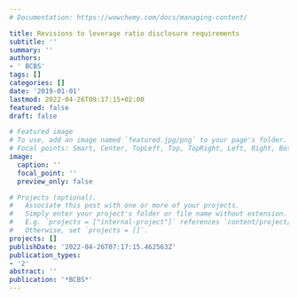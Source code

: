```yaml
---
# Documentation: https://wowchemy.com/docs/managing-content/

title: Revisions to leverage ratio disclosure requirements
subtitle: ''
summary: ''
authors:
- ' BCBS'
tags: []
categories: []
date: '2019-01-01'
lastmod: 2022-04-26T09:17:15+02:00
featured: false
draft: false

# Featured image
# To use, add an image named `featured.jpg/png` to your page's folder.
# Focal points: Smart, Center, TopLeft, Top, TopRight, Left, Right, BottomLeft, Bottom, BottomRight.
image:
  caption: ''
  focal_point: ''
  preview_only: false

# Projects (optional).
#   Associate this post with one or more of your projects.
#   Simply enter your project's folder or file name without extension.
#   E.g. `projects = ["internal-project"]` references `content/project/deep-learning/index.md`.
#   Otherwise, set `projects = []`.
projects: []
publishDate: '2022-04-26T07:17:15.462563Z'
publication_types:
- '2'
abstract: ''
publication: '*BCBS*'
---
```

